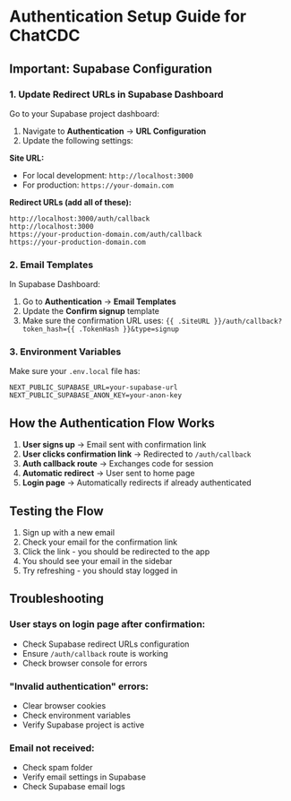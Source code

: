 # Authentication Setup Guide for ChatCDC

## Important: Supabase Configuration

### 1. Update Redirect URLs in Supabase Dashboard

Go to your Supabase project dashboard:
1. Navigate to **Authentication** → **URL Configuration**
2. Update the following settings:

**Site URL:**
- For local development: `http://localhost:3000`
- For production: `https://your-domain.com`

**Redirect URLs (add all of these):**
```
http://localhost:3000/auth/callback
http://localhost:3000
https://your-production-domain.com/auth/callback
https://your-production-domain.com
```

### 2. Email Templates

In Supabase Dashboard:
1. Go to **Authentication** → **Email Templates**
2. Update the **Confirm signup** template
3. Make sure the confirmation URL uses: `{{ .SiteURL }}/auth/callback?token_hash={{ .TokenHash }}&type=signup`

### 3. Environment Variables

Make sure your `.env.local` file has:
```
NEXT_PUBLIC_SUPABASE_URL=your-supabase-url
NEXT_PUBLIC_SUPABASE_ANON_KEY=your-anon-key
```

## How the Authentication Flow Works

1. **User signs up** → Email sent with confirmation link
2. **User clicks confirmation link** → Redirected to `/auth/callback`
3. **Auth callback route** → Exchanges code for session
4. **Automatic redirect** → User sent to home page
5. **Login page** → Automatically redirects if already authenticated

## Testing the Flow

1. Sign up with a new email
2. Check your email for the confirmation link
3. Click the link - you should be redirected to the app
4. You should see your email in the sidebar
5. Try refreshing - you should stay logged in

## Troubleshooting

### User stays on login page after confirmation:
- Check Supabase redirect URLs configuration
- Ensure `/auth/callback` route is working
- Check browser console for errors

### "Invalid authentication" errors:
- Clear browser cookies
- Check environment variables
- Verify Supabase project is active

### Email not received:
- Check spam folder
- Verify email settings in Supabase
- Check Supabase email logs
